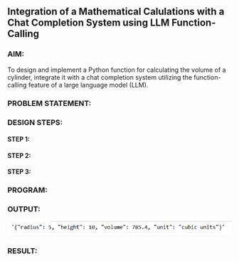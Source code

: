 ## Integration of a Mathematical Calulations with a Chat Completion System using LLM Function-Calling

### AIM:
To design and implement a Python function for calculating the volume of a cylinder, integrate it with a chat completion system utilizing the function-calling feature of a large language model (LLM).

### PROBLEM STATEMENT:

### DESIGN STEPS:

#### STEP 1:

#### STEP 2:

#### STEP 3:

### PROGRAM:

### OUTPUT:
![alt text](<Screenshot 2025-04-12 083700.png>)
### RESULT:
